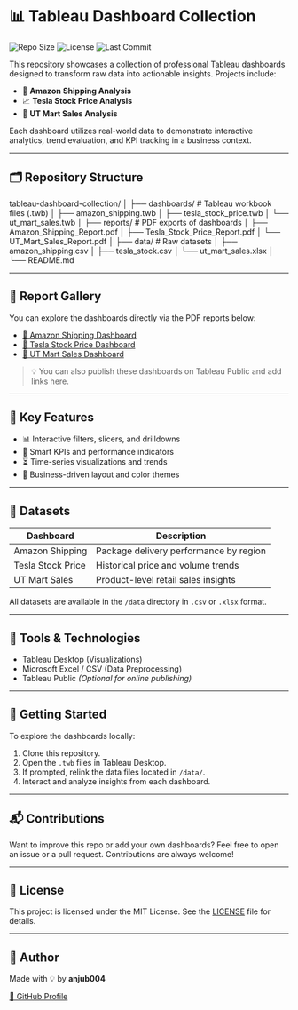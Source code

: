 # 📊 Tableau Dashboard Collection

![Repo Size](https://img.shields.io/github/repo-size/anjub004/tableau-dashboard-collection)
![License](https://img.shields.io/github/license/anjub004/tableau-dashboard-collection)
![Last Commit](https://img.shields.io/github/last-commit/anjub004/tableau-dashboard-collection)

This repository showcases a collection of professional Tableau dashboards designed to transform raw data into actionable insights. Projects include:

- 🚚 **Amazon Shipping Analysis**
- 📈 **Tesla Stock Price Analysis**
- 🏪 **UT Mart Sales Analysis**

Each dashboard utilizes real-world data to demonstrate interactive analytics, trend evaluation, and KPI tracking in a business context.

---

## 🗂️ Repository Structure

tableau-dashboard-collection/
│
├── dashboards/ # Tableau workbook files (.twb)
│ ├── amazon_shipping.twb
│ ├── tesla_stock_price.twb
│ └── ut_mart_sales.twb
│
├── reports/ # PDF exports of dashboards
│ ├── Amazon_Shipping_Report.pdf
│ ├── Tesla_Stock_Price_Report.pdf
│ └── UT_Mart_Sales_Report.pdf
│
├── data/ # Raw datasets
│ ├── amazon_shipping.csv
│ ├── tesla_stock.csv
│ └── ut_mart_sales.xlsx
│
└── README.md


---

## 📄 Report Gallery

You can explore the dashboards directly via the PDF reports below:

- [📄 Amazon Shipping Dashboard](reports/Amazon_Shipping_Report.pdf)
- [📄 Tesla Stock Price Dashboard](reports/Tesla_Stock_Price_Report.pdf)
- [📄 UT Mart Sales Dashboard](reports/UT_Mart_Sales_Report.pdf)

> 💡 You can also publish these dashboards on Tableau Public and add links here.

---

## 📌 Key Features

- 📊 Interactive filters, slicers, and drilldowns
- 🧠 Smart KPIs and performance indicators
- ⏳ Time-series visualizations and trends
- 📎 Business-driven layout and color themes

---

## 🧾 Datasets

| Dashboard               | Description                             |
|------------------------|-----------------------------------------|
| Amazon Shipping        | Package delivery performance by region  |
| Tesla Stock Price      | Historical price and volume trends      |
| UT Mart Sales          | Product-level retail sales insights     |

All datasets are available in the `/data` directory in `.csv` or `.xlsx` format.

---

## 🧰 Tools & Technologies

- Tableau Desktop (Visualizations)
- Microsoft Excel / CSV (Data Preprocessing)
- Tableau Public *(Optional for online publishing)*

---

## 🚀 Getting Started

To explore the dashboards locally:

1. Clone this repository.
2. Open the `.twb` files in Tableau Desktop.
3. If prompted, relink the data files located in `/data/`.
4. Interact and analyze insights from each dashboard.

---

## 📬 Contributions

Want to improve this repo or add your own dashboards? Feel free to open an issue or a pull request. Contributions are always welcome!

---

## 📄 License

This project is licensed under the MIT License. See the [LICENSE](LICENSE) file for details.

---

## 🔗 Author

Made with 💡 by **anjub004**

[🔗 GitHub Profile](https://github.com/anjub004)

